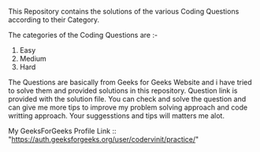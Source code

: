 This Repository contains the solutions of the various Coding Questions according to their Category.

The categories of the Coding Questions are :- 

1. Easy
2. Medium
3. Hard


The Questions are basically from Geeks for Geeks Website and i have tried to solve them and provided solutions in this repository. Question link is provided with the solution file. You can check and solve the question and can give me more tips to improve my problem solving approach and code writting approach. Your suggesstions and tips will matters me alot.


My GeeksForGeeks Profile Link :: "https://auth.geeksforgeeks.org/user/codervinit/practice/"
